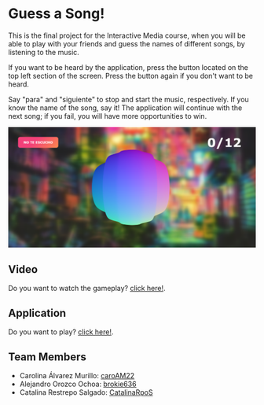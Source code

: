 # Guess a Song! 

This is the final project for the Interactive Media course, when you will be able to play with your friends and guess the names of different songs, by listening to the music.

If you want to be heard by the application, press the button located on the top left section of the screen. Press the button again if you don't want to be heard.

Say "para" and "siguiente" to stop and start the music, respectively. If you know the name of the song, say it! The application will continue with the next song; if you fail, you will have more opportunities to win.

![Application](/images/image.png)

## Video 

Do you want to watch the gameplay? [click here!](https://www.youtube.com/watch?v=buZCN_-V7-U).

## Application

Do you want to play? [click here!](https://catalinarpos.github.io/multimedia-final-project/).

## Team Members

- Carolina Álvarez Murillo: [caroAM22](https://github.com/caroAM22)
- Alejandro Orozco Ochoa: [brokie636](https://github.com/brokie636)
- Catalina Restrepo Salgado: [CatalinaRpoS](https://github.com/CatalinaRpoS)
